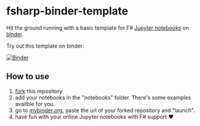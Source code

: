 # fsharp-binder-template
Hit the ground running with a basic template for F# [Jupyter notebooks](https://jupyter.org/) on [binder](https://mybinder.org/).

Try out this template on binder:

[![Binder](https://mybinder.org/badge_logo.svg)](https://mybinder.org/v2/gh/jovaneyck/fsharp-binder-template/HEAD)

## How to use

1. [fork](https://docs.github.com/en/get-started/quickstart/fork-a-repo) this repository
2. add your notebooks in the "notebooks" folder. There's some examples availble for you.
4. go to [mybinder.org](https://mybinder.org/), paste the url of your forked repository and "launch".
5. have fun with your online Jupyter notebooks with F# support ♥
